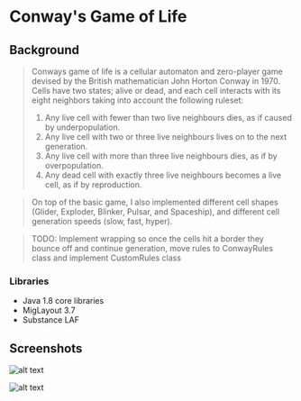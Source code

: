 # Conway's Game of Life

## Background
> Conways game of life is a cellular automaton and zero-player game devised by the British mathematician John Horton Conway in 1970. 
> Cells have two states; alive or dead, and each cell interacts with its eight neighbors taking into account the following ruleset:
> 1) Any live cell with fewer than two live neighbours dies, as if caused by underpopulation.
> 2) Any live cell with two or three live neighbours lives on to the next generation.
> 3) Any live cell with more than three live neighbours dies, as if by overpopulation.
> 4) Any dead cell with exactly three live neighbours becomes a live cell, as if by reproduction.

> On top of the basic game, I also implemented different cell shapes (Glider, Exploder, Blinker, Pulsar, and Spaceship), and different cell generation speeds (slow, fast, hyper).

> TODO: Implement wrapping so once the cells hit a border they bounce off and continue generation, move rules to ConwayRules class and implement CustomRules class

### Libraries
* Java 1.8 core libraries
* MigLayout 3.7
* Substance LAF

## Screenshots
![alt text](https://i.gyazo.com/7e689d82e0e416be9e0a3488e1dd4bcf.png "")

![alt text](https://i.gyazo.com/1a0987391415fd204534ff7f10ad08b3.png "")
